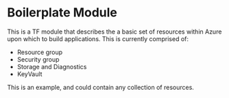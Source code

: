# Boilerplate Module

This is a TF module that describes the a basic set of resources within Azure upon which to build applications.  This is currently comprised of:
- Resource group
- Security group
- Storage and Diagnostics
- KeyVault


This is an example, and could contain any collection of resources.  